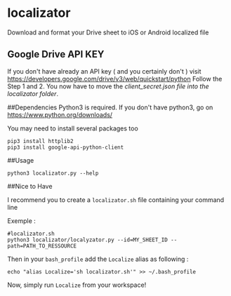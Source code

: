# localizator
Download and format your Drive sheet to iOS or Android localized file

## Google Drive API KEY
If you don't have already an API key ( and you certainly don't ) visit https://developers.google.com/drive/v3/web/quickstart/python
Follow the Step 1 and 2.
You now have to move the *client_secret.json file into the localizator folder*.


##Dependencies
Python3 is required. If you don't have python3, go on https://www.python.org/downloads/


You may need to install several packages too

```shell
pip3 install httplib2
pip3 install google-api-python-client
```

##Usage
```shell
python3 localizator.py --help
```

##Nice to Have

I recommend you to create a `localizator.sh` file containing your command line

Exemple :
```shell
#localizator.sh
python3 localizator/localyzator.py --id=MY_SHEET_ID --path=PATH_TO_RESSOURCE
```

Then in your `bash_profile` add the `Localize` alias as following :

```shell
echo "alias Localize='sh localizator.sh'" >> ~/.bash_profile
```

Now, simply run `Localize` from your workspace!
